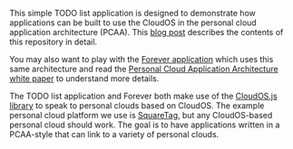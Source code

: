 
This simple TODO list application is designed to demonstrate how applications can be built to use the CloudOS in the personal cloud application architecture (PCAA). This [blog post](http://www.windley.com) describes the contents of this repository in detail. 

You may also want to play with the [Forever application](http://forevr.us/) which uses this same architecture and read the [Personal Cloud Application Architecture white paper](http://www.windley.com/liveweb/forever/) to understand more details. 

The TODO list application and Forever both make use of the [CloudOS.js library](https://github.com/kynetx/CloudOS.js) to speak to personal clouds based on CloudOS. The example personal cloud platform we use is [SquareTag](https://squaretag.com/), but any CloudOS-based personal cloud should work.  The goal is to have applications written in a PCAA-style that can link to a variety of personal clouds. 



